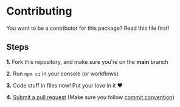# Contributing
You want to be a contributor for this package? Read this file first!

## Steps
**1.** Fork this repository, and make sure you're on the **main** branch

**2.** Run `npm ci` in your console (or workflows)

**3.** Code stuff in files now! Put your love in it ❤️

**4.** [Submit a pull request](https://github.com/Up-Devs/up-devs.db/compare) (Make sure you follow [commit convention](https://up-devs.github.io/2021/08/28/Commit-Convention.html))

